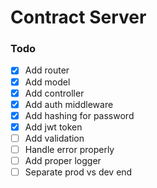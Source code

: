 # Contract Server

### Todo

- [x] Add router
- [x] Add model
- [x] Add controller
- [x] Add auth middleware
- [x] Add hashing for password
- [x] Add jwt token
- [ ] Add validation
- [ ] Handle error properly
- [ ] Add proper logger
- [ ] Separate prod vs dev end
